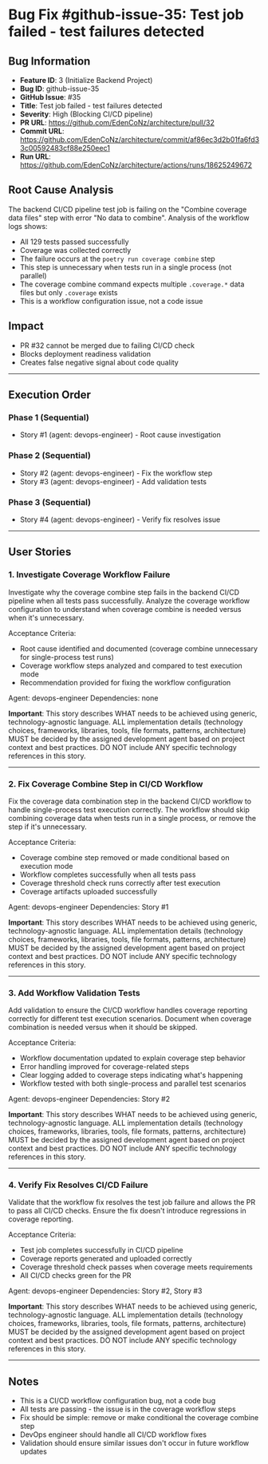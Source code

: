 # Bug Fix #github-issue-35: Test job failed - test failures detected

## Bug Information
- **Feature ID**: 3 (Initialize Backend Project)
- **Bug ID**: github-issue-35
- **GitHub Issue**: #35
- **Title**: Test job failed - test failures detected
- **Severity**: High (Blocking CI/CD pipeline)
- **PR URL**: https://github.com/EdenCoNz/architecture/pull/32
- **Commit URL**: https://github.com/EdenCoNz/architecture/commit/af86ec3d2b01fa6fd33c00592483cf88e250eec1
- **Run URL**: https://github.com/EdenCoNz/architecture/actions/runs/18625249672

## Root Cause Analysis
The backend CI/CD pipeline test job is failing on the "Combine coverage data files" step with error "No data to combine". Analysis of the workflow logs shows:
- All 129 tests passed successfully
- Coverage was collected correctly
- The failure occurs at the `poetry run coverage combine` step
- This step is unnecessary when tests run in a single process (not parallel)
- The coverage combine command expects multiple `.coverage.*` data files but only `.coverage` exists
- This is a workflow configuration issue, not a code issue

## Impact
- PR #32 cannot be merged due to failing CI/CD check
- Blocks deployment readiness validation
- Creates false negative signal about code quality

---

## Execution Order

### Phase 1 (Sequential)
- Story #1 (agent: devops-engineer) - Root cause investigation

### Phase 2 (Sequential)
- Story #2 (agent: devops-engineer) - Fix the workflow step
- Story #3 (agent: devops-engineer) - Add validation tests

### Phase 3 (Sequential)
- Story #4 (agent: devops-engineer) - Verify fix resolves issue

---

## User Stories

### 1. Investigate Coverage Workflow Failure
Investigate why the coverage combine step fails in the backend CI/CD pipeline when all tests pass successfully. Analyze the coverage workflow configuration to understand when coverage combine is needed versus when it's unnecessary.

Acceptance Criteria:
- Root cause identified and documented (coverage combine unnecessary for single-process test runs)
- Coverage workflow steps analyzed and compared to test execution mode
- Recommendation provided for fixing the workflow configuration

Agent: devops-engineer
Dependencies: none

**Important**: This story describes WHAT needs to be achieved using generic, technology-agnostic language. ALL implementation details (technology choices, frameworks, libraries, tools, file formats, patterns, architecture) MUST be decided by the assigned development agent based on project context and best practices. DO NOT include ANY specific technology references in this story.

---

### 2. Fix Coverage Combine Step in CI/CD Workflow
Fix the coverage data combination step in the backend CI/CD workflow to handle single-process test execution correctly. The workflow should skip combining coverage data when tests run in a single process, or remove the step if it's unnecessary.

Acceptance Criteria:
- Coverage combine step removed or made conditional based on execution mode
- Workflow completes successfully when all tests pass
- Coverage threshold check runs correctly after test execution
- Coverage artifacts uploaded successfully

Agent: devops-engineer
Dependencies: Story #1

**Important**: This story describes WHAT needs to be achieved using generic, technology-agnostic language. ALL implementation details (technology choices, frameworks, libraries, tools, file formats, patterns, architecture) MUST be decided by the assigned development agent based on project context and best practices. DO NOT include ANY specific technology references in this story.

---

### 3. Add Workflow Validation Tests
Add validation to ensure the CI/CD workflow handles coverage reporting correctly for different test execution scenarios. Document when coverage combination is needed versus when it should be skipped.

Acceptance Criteria:
- Workflow documentation updated to explain coverage step behavior
- Error handling improved for coverage-related steps
- Clear logging added to coverage steps indicating what's happening
- Workflow tested with both single-process and parallel test scenarios

Agent: devops-engineer
Dependencies: Story #2

**Important**: This story describes WHAT needs to be achieved using generic, technology-agnostic language. ALL implementation details (technology choices, frameworks, libraries, tools, file formats, patterns, architecture) MUST be decided by the assigned development agent based on project context and best practices. DO NOT include ANY specific technology references in this story.

---

### 4. Verify Fix Resolves CI/CD Failure
Validate that the workflow fix resolves the test job failure and allows the PR to pass all CI/CD checks. Ensure the fix doesn't introduce regressions in coverage reporting.

Acceptance Criteria:
- Test job completes successfully in CI/CD pipeline
- Coverage reports generated and uploaded correctly
- Coverage threshold check passes when coverage meets requirements
- All CI/CD checks green for the PR

Agent: devops-engineer
Dependencies: Story #2, Story #3

**Important**: This story describes WHAT needs to be achieved using generic, technology-agnostic language. ALL implementation details (technology choices, frameworks, libraries, tools, file formats, patterns, architecture) MUST be decided by the assigned development agent based on project context and best practices. DO NOT include ANY specific technology references in this story.

---

## Notes
- This is a CI/CD workflow configuration bug, not a code bug
- All tests are passing - the issue is in the coverage workflow steps
- Fix should be simple: remove or make conditional the coverage combine step
- DevOps engineer should handle all CI/CD workflow fixes
- Validation should ensure similar issues don't occur in future workflow updates
